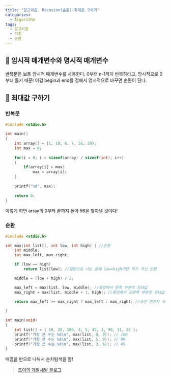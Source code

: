 ```yaml
---
title: "알고리즘. Recusion(순환)-최대값 구하기"
categories:
  - Algorithm
tags:
  - 알고리즘
  - 기초
  - 순환
---
```




## 🌟 암시적 매개변수와 명시적 매개변수

반복문은 보통 암시적 매개변수를 사용한다. 0부터 n-1까지 반복하라고, 암시적으로 0부터 돌기 때문! 이걸 begin과 end를 정해서 명시적으로 바꾸면 순환이 된다.



## 🌟 최대값 구하기

### 반복문

```c
#include <stdio.h>

int main()
{
    int array[] = {1, 10, 6, 7, 56, 20};
    int max = 0;
    
    for(i = 0; i < sizeof(array) / sizeof(int); i++)
    {
        if(array[i] > max)
            max = array[i];
    }
    
    printf("%d", max);
    
    return 0;
}
```

이렇게 하면 array의 0부터 끝까지 돌아 56을 찾아낼 것이다!



### 순환

```c
#include <stdio.h>

int max(int list[], int low, int high) { //순환
	int middle;
	int max_left, max_right;

	if (low == high)
		return list[low]; //절반으로 나눈 끝에 low=high이면 자기 자신 반환

	middle = (low + high) / 2;

	max_left = max(list, low, middle); //중앙에서 왼쪽 부분의 최대값
	max_right = max(list, middle + 1, high); //중앙에서 오른쪽 부분의 최대값

	return max_left >= max_right ? max_left : max_right; //조건 연산자 사용하여 왼쪽의 최대값과 오른쪽의 최대값을 비교하여 더 큰것을 반환한다.
	
}

int main(void)
{
	int list[] = { 10, 20, 100, 4, 5, 45, 3, 99, 11, 22 };
	printf("가장 큰 수는 %d\n", max(list, 0, 9)); // 100
	printf("가장 큰 수는 %d\n", max(list, 5, 9)); // 99
	printf("가장 큰 수는 %d\n", max(list, 3, 6)); // 45
}
```



배열을 반으로 나눠서 순차탐색을 함!



> [조이의 개발새발 블로그](https://devyul.tistory.com/entry/C-%EC%88%9C%ED%99%98%EC%9D%84-%EC%9D%B4%EC%9A%A9%ED%95%9C-%EB%B0%B0%EC%97%B4%EC%97%90%EC%84%9C-%EC%B5%9C%EB%8C%80%EA%B0%92-%EC%B0%BE%EA%B8%B0)

